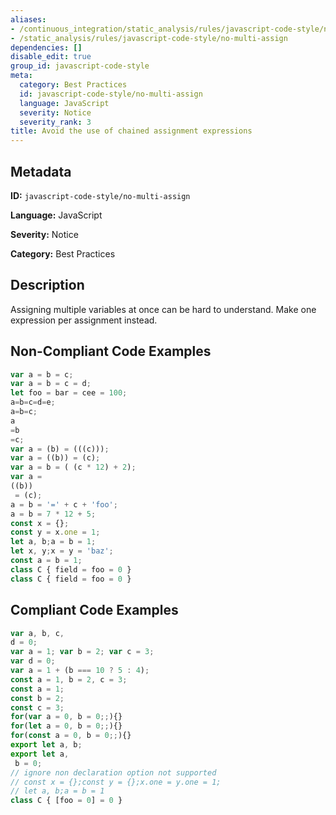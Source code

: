 ```yaml
---
aliases:
- /continuous_integration/static_analysis/rules/javascript-code-style/no-multi-assign
- /static_analysis/rules/javascript-code-style/no-multi-assign
dependencies: []
disable_edit: true
group_id: javascript-code-style
meta:
  category: Best Practices
  id: javascript-code-style/no-multi-assign
  language: JavaScript
  severity: Notice
  severity_rank: 3
title: Avoid the use of chained assignment expressions
---
```

<!--  SOURCED FROM https://github.com/DataDog/datadog-static-analyzer-rule-docs -->


## Metadata
**ID:** `javascript-code-style/no-multi-assign`

**Language:** JavaScript

**Severity:** Notice

**Category:** Best Practices

## Description
Assigning multiple variables at once can be hard to understand. Make one expression per assignment instead.

## Non-Compliant Code Examples
```javascript
var a = b = c;
var a = b = c = d;
let foo = bar = cee = 100;
a=b=c=d=e;
a=b=c;
a
=b
=c;
var a = (b) = (((c)));
var a = ((b)) = (c);
var a = b = ( (c * 12) + 2);
var a =
((b))
 = (c);
a = b = '=' + c + 'foo';
a = b = 7 * 12 + 5;
const x = {};
const y = x.one = 1;
let a, b;a = b = 1;
let x, y;x = y = 'baz';
const a = b = 1;
class C { field = foo = 0 }
class C { field = foo = 0 }
```

## Compliant Code Examples
```javascript
var a, b, c,
d = 0;
var a = 1; var b = 2; var c = 3;
var d = 0;
var a = 1 + (b === 10 ? 5 : 4);
const a = 1, b = 2, c = 3;
const a = 1;
const b = 2;
const c = 3;
for(var a = 0, b = 0;;){}
for(let a = 0, b = 0;;){}
for(const a = 0, b = 0;;){}
export let a, b;
export let a,
 b = 0;
// ignore non declaration option not supported
// const x = {};const y = {};x.one = y.one = 1;
// let a, b;a = b = 1
class C { [foo = 0] = 0 }
```
